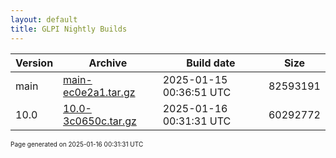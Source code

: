 ```yaml
---
layout: default
title: GLPI Nightly Builds
---
```


Version|Archive|Build date|Size
---|---|---|---
main|[main-ec0e2a1.tar.gz](main-ec0e2a1.tar.gz)|2025-01-15 00:36:51 UTC|82593191
10.0|[10.0-3c0650c.tar.gz](10.0-3c0650c.tar.gz)|2025-01-16 00:31:31 UTC|60292772

<font size="1">Page generated on 2025-01-16 00:31:31 UTC</font>
